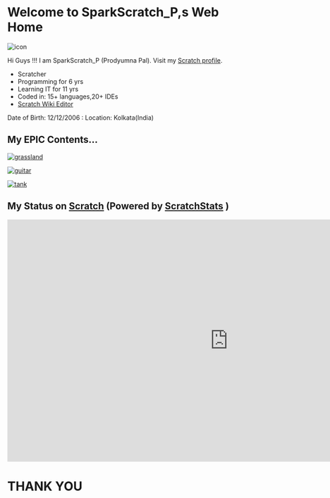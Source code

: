 # Welcome to SparkScratch_P,s Web Home<link rel="icon" href="https://raw.githubusercontent.com/SparkScratch-P/Home/main/favicon.ico" type="image/ico" sizes="16x16">

![icon](https://raw.githubusercontent.com/SparkScratch-P/Home/main/favicon.ico)

Hi Guys !!! I am  SparkScratch_P (Prodyumna Pal). 
Visit my [Scratch profile](https://scratch.mit.edu/users/SparkScratch_P/).

 - Scratcher
 - Programming for 6 yrs 
 - Learning IT for 11 yrs
 - Coded in: 15+ languages,20+ IDEs
 - [Scratch Wiki Editor](https://en.scratch-wiki.info/wiki/User:SparkScratch_P)


Date of Birth: 12/12/2006
: Location: Kolkata(India)

## My EPIC Contents...

[ ![grassland](https://uploads.scratch.mit.edu/projects/thumbnails/456944662.png) ](https://sparkscratch-p.github.io/Grassland-Dash-3D/)

[ ![guitar](https://uploads.scratch.mit.edu/projects/thumbnails/460419743.png) ](https://sparkscratch-p.github.io/Guitar-Scale-Horizon//)

[ ![tank](https://uploads.scratch.mit.edu/projects/thumbnails/421439712.png) ](https://sparkscratch-p.github.io/TANK-The-Command-of-Death/)


## My Status on [Scratch](scratch.mit.edu) (Powered by [ScratchStats](https://scratchstats.com/) )

  <iframe src="https://scratchstats.com/SparkScratch_P" width="1000" height="550" allowtransparency="true" frameborder="0" scrolling="yes" allowfullscreen>
</iframe>
 
# THANK YOU
